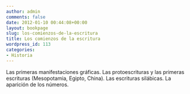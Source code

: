 ```yaml
---
author: admin
comments: false
date: 2012-01-10 00:44:08+00:00
layout: bookpage
slug: los-comienzos-de-la-escritura
title: Los comienzos de la escritura
wordpress_id: 113
categories:
- Historia
---
```


Las primeras manifestaciones gráficas. Las protoescrituras y las primeras escrituras (Mesopotamia, Egipto, China). Las escrituras silábicas. La aparición de los números.
